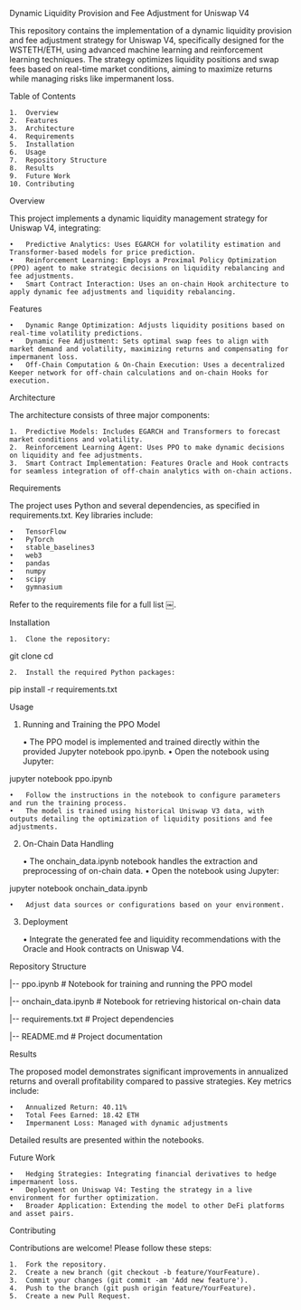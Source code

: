 Dynamic Liquidity Provision and Fee Adjustment for Uniswap V4

This repository contains the implementation of a dynamic liquidity provision and fee adjustment strategy for Uniswap V4, specifically designed for the WSTETH/ETH, using advanced machine learning and reinforcement learning techniques. The strategy optimizes liquidity positions and swap fees based on real-time market conditions, aiming to maximize returns while managing risks like impermanent loss.

Table of Contents

	1.	Overview
	2.	Features
	3.	Architecture
	4.	Requirements
	5.	Installation
	6.	Usage
	7.	Repository Structure
	8.	Results
	9.	Future Work
	10.	Contributing

Overview

This project implements a dynamic liquidity management strategy for Uniswap V4, integrating:

	•	Predictive Analytics: Uses EGARCH for volatility estimation and Transformer-based models for price prediction.
	•	Reinforcement Learning: Employs a Proximal Policy Optimization (PPO) agent to make strategic decisions on liquidity rebalancing and fee adjustments.
	•	Smart Contract Interaction: Uses an on-chain Hook architecture to apply dynamic fee adjustments and liquidity rebalancing.

Features

	•	Dynamic Range Optimization: Adjusts liquidity positions based on real-time volatility predictions.
	•	Dynamic Fee Adjustment: Sets optimal swap fees to align with market demand and volatility, maximizing returns and compensating for impermanent loss.
	•	Off-Chain Computation & On-Chain Execution: Uses a decentralized Keeper network for off-chain calculations and on-chain Hooks for execution.

Architecture

The architecture consists of three major components:

	1.	Predictive Models: Includes EGARCH and Transformers to forecast market conditions and volatility.
	2.	Reinforcement Learning Agent: Uses PPO to make dynamic decisions on liquidity and fee adjustments.
	3.	Smart Contract Implementation: Features Oracle and Hook contracts for seamless integration of off-chain analytics with on-chain actions.

Requirements

The project uses Python and several dependencies, as specified in requirements.txt. Key libraries include:

	•	TensorFlow
	•	PyTorch
	•	stable_baselines3
	•	web3
	•	pandas
	•	numpy
	•	scipy
	•	gymnasium

Refer to the requirements file for a full list ￼.

Installation

	1.	Clone the repository:

git clone <repository-url>
cd <repository-directory>


	2.	Install the required Python packages:

pip install -r requirements.txt


Usage

1. Running and Training the PPO Model

	•	The PPO model is implemented and trained directly within the provided Jupyter notebook ppo.ipynb.
	•	Open the notebook using Jupyter:

jupyter notebook ppo.ipynb


	•	Follow the instructions in the notebook to configure parameters and run the training process.
	•	The model is trained using historical Uniswap V3 data, with outputs detailing the optimization of liquidity positions and fee adjustments.

2. On-Chain Data Handling

	•	The onchain_data.ipynb notebook handles the extraction and preprocessing of on-chain data.
	•	Open the notebook using Jupyter:

jupyter notebook onchain_data.ipynb


	•	Adjust data sources or configurations based on your environment.

3. Deployment

	•	Integrate the generated fee and liquidity recommendations with the Oracle and Hook contracts on Uniswap V4.

Repository Structure

|-- ppo.ipynb                 # Notebook for training and running the PPO model

|-- onchain_data.ipynb        # Notebook for retrieving historical on-chain data

|-- requirements.txt          # Project dependencies

|-- README.md                 # Project documentation


Results

The proposed model demonstrates significant improvements in annualized returns and overall profitability compared to passive strategies. Key metrics include:

	•	Annualized Return: 40.11%
	•	Total Fees Earned: 18.42 ETH
	•	Impermanent Loss: Managed with dynamic adjustments

Detailed results are presented within the notebooks.

Future Work

	•	Hedging Strategies: Integrating financial derivatives to hedge impermanent loss.
	•	Deployment on Uniswap V4: Testing the strategy in a live environment for further optimization.
	•	Broader Application: Extending the model to other DeFi platforms and asset pairs.

Contributing

Contributions are welcome! Please follow these steps:

	1.	Fork the repository.
	2.	Create a new branch (git checkout -b feature/YourFeature).
	3.	Commit your changes (git commit -am 'Add new feature').
	4.	Push to the branch (git push origin feature/YourFeature).
	5.	Create a new Pull Request.
